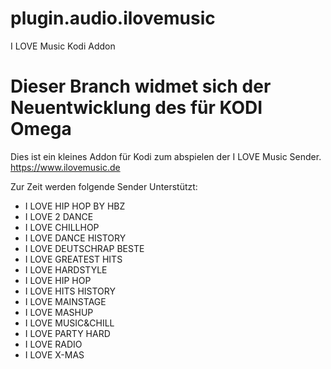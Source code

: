 # plugin.audio.ilovemusic

I LOVE Music Kodi Addon

# Dieser Branch widmet sich der Neuentwicklung des für KODI Omega 

Dies ist ein kleines Addon für Kodi zum abspielen der I LOVE Music Sender.
https://www.ilovemusic.de

Zur Zeit werden folgende Sender Unterstützt:

- I LOVE HIP HOP BY HBZ
- I LOVE 2 DANCE
- I LOVE CHILLHOP
- I LOVE DANCE HISTORY
- I LOVE DEUTSCHRAP BESTE
- I LOVE GREATEST HITS
- I LOVE HARDSTYLE
- I LOVE HIP HOP
- I LOVE HITS HISTORY
- I LOVE MAINSTAGE
- I LOVE MASHUP
- I LOVE MUSIC&CHILL
- I LOVE PARTY HARD
- I LOVE RADIO
- I LOVE X-MAS